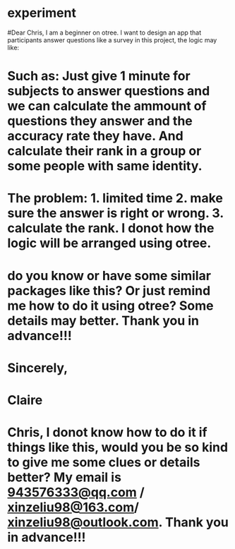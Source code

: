 # experiment
#Dear Chris,  I am a beginner on otree. I want to design an app that participants answer questions like a survey in this project, the logic may like:
#  Such as: Just give 1 minute for subjects to answer questions and we can calculate the ammount of questions they answer and the accuracy rate they have. And calculate their rank in a group or some people with same identity.
#
# The problem: 1. limited time 2. make sure the answer is right or wrong. 3. calculate the rank. I donot how the logic will be arranged using otree.
# do you know or have some similar packages like this? Or just remind me how to do it using otree?  Some details may better. Thank you in advance!!!
#
# Sincerely,
# Claire

# Chris, I donot know how to do it if things like this, would you be so kind to give me some clues or details better? My email is 943576333@qq.com / xinzeliu98@163.com/ xinzeliu98@outlook.com. Thank you in advance!!!
